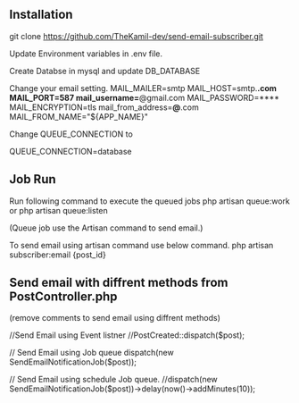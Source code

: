 ## Installation

git clone https://github.com/TheKamil-dev/send-email-subscriber.git

Update Environment variables  in .env file.

Create Databse in mysql and update DB_DATABASE 

Change your email setting.
MAIL_MAILER=smtp
MAIL_HOST=smtp.****.com
MAIL_PORT=587
mail_username=****@gmail.com
MAIL_PASSWORD=****
MAIL_ENCRYPTION=tls
mail_from_address=****@****.com
MAIL_FROM_NAME="${APP_NAME}"

Change QUEUE_CONNECTION to

QUEUE_CONNECTION=database


## Job Run 

Run following command to execute the queued jobs
php artisan queue:work or php artisan queue:listen

(Queue job use the Artisan command to send email.)

To send email using artisan command use below command.
php artisan subscriber:email {post_id}

## Send email with diffrent methods from PostController.php
(remove comments to send email using diffrent methods)

//Send Email using Event listner
//PostCreated::dispatch($post);

// Send Email using Job queue
dispatch(new SendEmailNotificationJob($post));

// Send Email using schedule Job queue.
//dispatch(new SendEmailNotificationJob($post))->delay(now()->addMinutes(10));


